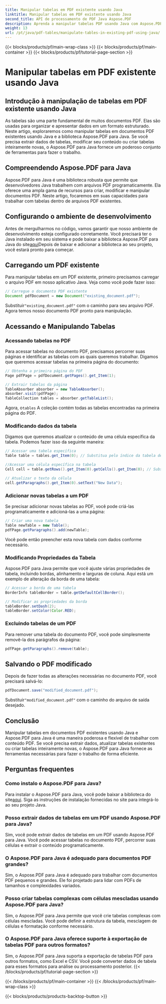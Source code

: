 ```yaml
---
title: Manipular tabelas em PDF existente usando Java
linktitle: Manipular tabelas em PDF existente usando Java
second_title: API de processamento de PDF Java Aspose.PDF
description: Aprenda a manipular tabelas PDF usando Java com Aspose.PDF para Java. Este guia passo a passo abrange extração de tabelas, modificação e muito mais para manuseio eficaz de PDF.
weight: 13
url: /pt/java/pdf-tables/manipulate-tables-in-existing-pdf-using-java/
---
```


{{< blocks/products/pf/main-wrap-class >}}
{{< blocks/products/pf/main-container >}}
{{< blocks/products/pf/tutorial-page-section >}}

# Manipular tabelas em PDF existente usando Java


## Introdução à manipulação de tabelas em PDF existente usando Java

As tabelas são uma parte fundamental de muitos documentos PDF. Elas são usadas para organizar e apresentar dados em um formato estruturado. Neste artigo, exploraremos como manipular tabelas em documentos PDF existentes usando Java e a biblioteca Aspose.PDF para Java. Se você precisa extrair dados de tabelas, modificar seu conteúdo ou criar tabelas inteiramente novas, o Aspose.PDF para Java fornece um poderoso conjunto de ferramentas para fazer o trabalho.

## Compreendendo Aspose.PDF para Java

Aspose.PDF para Java é uma biblioteca robusta que permite que desenvolvedores Java trabalhem com arquivos PDF programaticamente. Ela oferece uma ampla gama de recursos para criar, modificar e manipular documentos PDF. Neste artigo, focaremos em suas capacidades para trabalhar com tabelas dentro de arquivos PDF existentes.

## Configurando o ambiente de desenvolvimento

 Antes de mergulharmos no código, vamos garantir que nosso ambiente de desenvolvimento esteja configurado corretamente. Você precisará ter o Java instalado em seu sistema e pode baixar a biblioteca Aspose.PDF para Java do site[aqui](https://releases.aspose.com/pdf/java/)Depois de baixar e adicionar a biblioteca ao seu projeto, você estará pronto para começar.

## Carregando um PDF existente

Para manipular tabelas em um PDF existente, primeiro precisamos carregar o arquivo PDF em nosso aplicativo Java. Veja como você pode fazer isso:

```java
// Carregue o documento PDF existente
Document pdfDocument = new Document("existing_document.pdf");
```

 Substituir`"existing_document.pdf"` com o caminho para seu arquivo PDF. Agora temos nosso documento PDF pronto para manipulação.

## Acessando e Manipulando Tabelas

### Acessando tabelas no PDF

Para acessar tabelas no documento PDF, precisamos percorrer suas páginas e identificar as tabelas com as quais queremos trabalhar. Digamos que queremos acessar tabelas na primeira página do documento:

```java
// Obtenha a primeira página do PDF
Page pdfPage = pdfDocument.getPages().get_Item(1);

// Extrair tabelas da página
TableAbsorber absorber = new TableAbsorber();
absorber.visit(pdfPage);
TableCollection tables = absorber.getTableList();
```

 Agora, o`tables` A coleção contém todas as tabelas encontradas na primeira página do PDF.

### Modificando dados da tabela

Digamos que queremos atualizar o conteúdo de uma célula específica da tabela. Podemos fazer isso da seguinte maneira:

```java
// Acessar uma tabela específica
Table table = tables.get_Item(0); // Substitua pelo índice da tabela desejada

//Acessar uma célula específica na tabela
Cell cell = table.getRows().get_Item(0).getCells().get_Item(0); // Substituir por índices de linha e coluna

// Atualizar o texto da célula
cell.getParagraphs().get_Item(0).setText("New Data");
```

### Adicionar novas tabelas a um PDF

Se precisar adicionar novas tabelas ao PDF, você pode criá-las programaticamente e adicioná-las a uma página:

```java
// Criar uma nova tabela
Table newTable = new Table();
pdfPage.getParagraphs().add(newTable);
```

Você pode então preencher esta nova tabela com dados conforme necessário.

### Modificando Propriedades da Tabela

Aspose.PDF para Java permite que você ajuste várias propriedades de tabela, incluindo bordas, alinhamento e larguras de coluna. Aqui está um exemplo de alteração da borda de uma tabela:

```java
// Acessar a borda de uma tabela
BorderInfo tableBorder = table.getDefaultCellBorder();

// Modificar as propriedades da borda
tableBorder.setDash(2);
tableBorder.setColor(Color.RED);
```

### Excluindo tabelas de um PDF

Para remover uma tabela do documento PDF, você pode simplesmente removê-la dos parágrafos da página:

```java
pdfPage.getParagraphs().remove(table);
```

## Salvando o PDF modificado

Depois de fazer todas as alterações necessárias no documento PDF, você precisará salvá-lo:

```java
pdfDocument.save("modified_document.pdf");
```

 Substituir`"modified_document.pdf"` com o caminho do arquivo de saída desejado.

## Conclusão

Manipular tabelas em documentos PDF existentes usando Java e Aspose.PDF para Java é uma maneira poderosa e flexível de trabalhar com conteúdo PDF. Se você precisa extrair dados, atualizar tabelas existentes ou criar tabelas inteiramente novas, o Aspose.PDF para Java fornece as ferramentas necessárias para fazer o trabalho de forma eficiente.

## Perguntas frequentes

### Como instalo o Aspose.PDF para Java?

 Para instalar o Aspose.PDF para Java, você pode baixar a biblioteca do site[aqui](https://releases.aspose.com/pdf/java/). Siga as instruções de instalação fornecidas no site para integrá-lo ao seu projeto Java.

### Posso extrair dados de tabelas em um PDF usando Aspose.PDF para Java?

Sim, você pode extrair dados de tabelas em um PDF usando Aspose.PDF para Java. Você pode acessar tabelas no documento PDF, percorrer suas células e extrair o conteúdo programaticamente.

### O Aspose.PDF para Java é adequado para documentos PDF grandes?

Sim, o Aspose.PDF para Java é adequado para trabalhar com documentos PDF pequenos e grandes. Ele foi projetado para lidar com PDFs de tamanhos e complexidades variados.

### Posso criar tabelas complexas com células mescladas usando Aspose.PDF para Java?

Sim, o Aspose.PDF para Java permite que você crie tabelas complexas com células mescladas. Você pode definir a estrutura da tabela, mesclagem de células e formatação conforme necessário.

### O Aspose.PDF para Java oferece suporte à exportação de tabelas PDF para outros formatos?

Sim, o Aspose.PDF para Java suporta a exportação de tabelas PDF para outros formatos, como Excel e CSV. Você pode converter dados de tabela para esses formatos para análise ou processamento posterior.
{{< /blocks/products/pf/tutorial-page-section >}}

{{< /blocks/products/pf/main-container >}}
{{< /blocks/products/pf/main-wrap-class >}}

{{< blocks/products/products-backtop-button >}}
